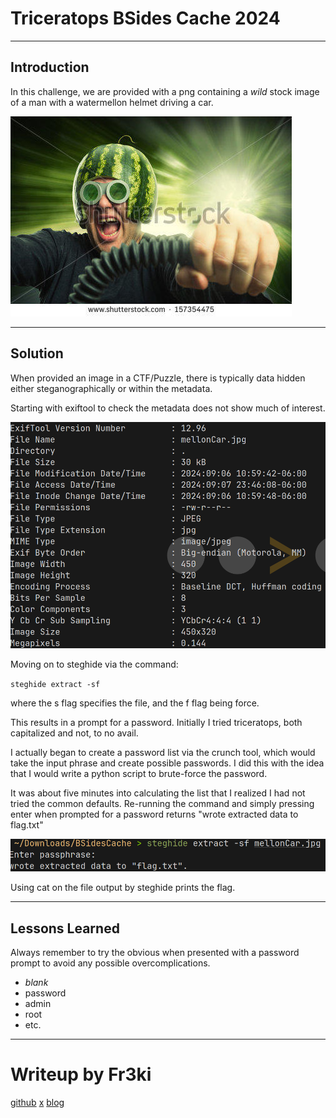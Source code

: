 # Triceratops BSides Cache 2024

---

## Introduction

In this challenge, we are provided with a png containing a *wild* stock image of a man with a watermellon helmet driving a car.

![fig. 1](fig1.jpg)

---

## Solution

When provided an image in a CTF/Puzzle, there is typically data hidden either steganographically or within the metadata.

Starting with exiftool to check the metadata does not show much of interest.

![fig. 2](fig2.png)

Moving on to steghide via the command:

`steghide extract -sf`

where the s flag specifies the file, and the f flag being force.

This results in a prompt for a password. Initially I tried triceratops, both capitalized and not, to no avail.

I actually began to create a password list via the crunch tool, which would take the input phrase and create possible passwords. I did this with the idea that I would write a python script to brute-force the password.

It was about five minutes into calculating the list that I realized I had not tried the common defaults. Re-running the command and simply pressing enter when prompted for a password returns "wrote extracted data to flag.txt"

![fig. 3](fig3.png)

Using cat on the file output by steghide prints the flag.

---

## Lessons Learned

Always remember to try the obvious when presented with a password prompt to avoid any possible overcomplications.

* *blank*
* password
* admin
* root
* etc.

---

# Writeup by Fr3ki
[github](https://github.com/Fr3ki)  [x](https://x.com/Fr3ki_)  [blog](https://fr3ki.xyz)
